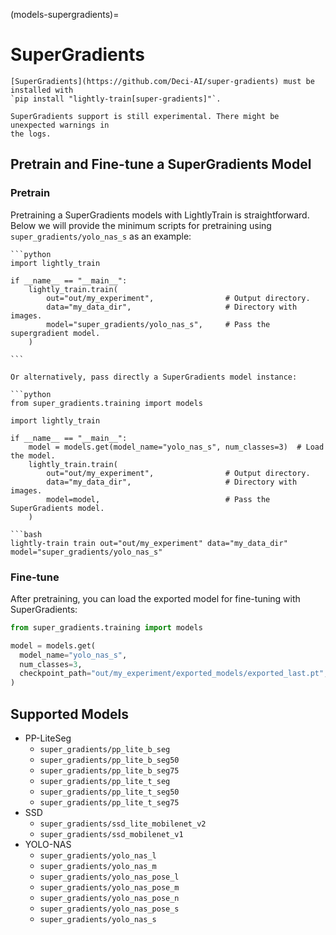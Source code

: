 (models-supergradients)=

# SuperGradients

```{important}
[SuperGradients](https://github.com/Deci-AI/super-gradients) must be installed with
`pip install "lightly-train[super-gradients]"`.
```

```{warning}
SuperGradients support is still experimental. There might be unexpected warnings in
the logs.
```

## Pretrain and Fine-tune a SuperGradients Model

### Pretrain

Pretraining a SuperGradients models with LightlyTrain is straightforward. Below we will provide the minimum scripts for pretraining using `super_gradients/yolo_nas_s` as an example:

````{tab} Python
```python
import lightly_train

if __name__ == "__main__":
    lightly_train.train(
        out="out/my_experiment",                # Output directory.
        data="my_data_dir",                     # Directory with images.
        model="super_gradients/yolo_nas_s",     # Pass the supergradient model.
    )

```

Or alternatively, pass directly a SuperGradients model instance:

```python
from super_gradients.training import models

import lightly_train

if __name__ == "__main__":
    model = models.get(model_name="yolo_nas_s", num_classes=3)  # Load the model.
    lightly_train.train(
        out="out/my_experiment",                # Output directory.
        data="my_data_dir",                     # Directory with images.
        model=model,                            # Pass the SuperGradients model.
    )
````

````{tab} Command Line
```bash
lightly-train train out="out/my_experiment" data="my_data_dir" model="super_gradients/yolo_nas_s"
````

### Fine-tune

After pretraining, you can load the exported model for fine-tuning with SuperGradients:

```python
from super_gradients.training import models

model = models.get(
  model_name="yolo_nas_s",
  num_classes=3,
  checkpoint_path="out/my_experiment/exported_models/exported_last.pt",
)
```

## Supported Models

- PP-LiteSeg
  - `super_gradients/pp_lite_b_seg`
  - `super_gradients/pp_lite_b_seg50`
  - `super_gradients/pp_lite_b_seg75`
  - `super_gradients/pp_lite_t_seg`
  - `super_gradients/pp_lite_t_seg50`
  - `super_gradients/pp_lite_t_seg75`
- SSD
  - `super_gradients/ssd_lite_mobilenet_v2`
  - `super_gradients/ssd_mobilenet_v1`
- YOLO-NAS
  - `super_gradients/yolo_nas_l`
  - `super_gradients/yolo_nas_m`
  - `super_gradients/yolo_nas_pose_l`
  - `super_gradients/yolo_nas_pose_m`
  - `super_gradients/yolo_nas_pose_n`
  - `super_gradients/yolo_nas_pose_s`
  - `super_gradients/yolo_nas_s`
